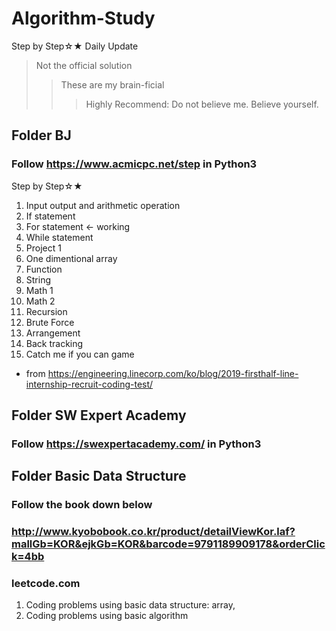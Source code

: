 # Algorithm-Study
Step by Step☆★
Daily Update
> Not the official solution
>> These are my brain-ficial
>>> Highly Recommend: Do not believe me. Believe yourself.

## Folder BJ
### Follow https://www.acmicpc.net/step in Python3

Step by Step☆★
1. Input output and arithmetic operation
2. If statement
3. For statement <- working
4. While statement
5. Project 1
6. One dimentional array
7. Function
8. String
9. Math 1
10. Math 2
11. Recursion
12. Brute Force
13. Arrangement
14. Back tracking
15. Catch me if you can game
* from https://engineering.linecorp.com/ko/blog/2019-firsthalf-line-internship-recruit-coding-test/

## Folder SW Expert Academy
### Follow https://swexpertacademy.com/ in Python3

## Folder Basic Data Structure
### Follow the book down below
### http://www.kyobobook.co.kr/product/detailViewKor.laf?mallGb=KOR&ejkGb=KOR&barcode=9791189909178&orderClick=4bb
### leetcode.com
1. Coding problems using basic data structure: array, 
2. Coding problems using basic algorithm
